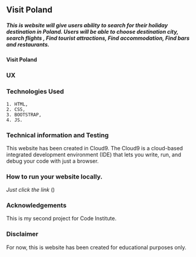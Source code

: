 ## Visit Poland

##### This is website will give users ability to search for their holiday destination in Poland. Users will be able to choose destination city, search flights , Find tourist attractions, Find accommodation, Find bars and restaurants. #####

#### Visit Poland ####

### UX


### Technologies Used

    1. HTML,
    2. CSS,
    3. BOOTSTRAP,
    4. JS.
    
### Technical information and Testing

This website has been created in Cloud9. The Cloud9 is a cloud-based integrated development environment (IDE) that lets you write, run, and debug your code with just a browser.


### How to run your website locally.

*Just click the link*
()


### Acknowledgements

This is my second project for Code Institute. 

### Disclaimer

For now, this is website has been created for educational purposes only.